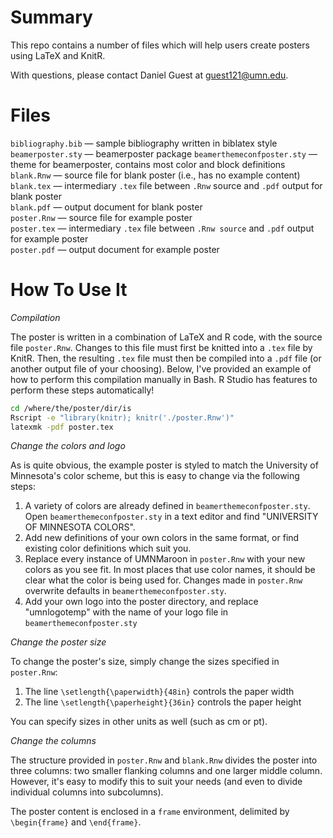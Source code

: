 Summary
=======

This repo contains a number of files which will help users create posters using LaTeX and KnitR. 

With questions, please contact Daniel Guest at guest121@umn.edu.

Files
=====

``bibliography.bib`` &mdash; sample bibliography written in biblatex style   
``beamerposter.sty`` &mdash; beamerposter package 
``beamerthemeconfposter.sty`` &mdash; theme for beamerposter, contains most color and block definitions   
``blank.Rnw`` &mdash; source file for blank poster (i.e., has no example content)   
``blank.tex`` &mdash; intermediary ``.tex`` file between ``.Rnw`` source and ``.pdf`` output for blank poster   
``blank.pdf`` &mdash; output document for blank poster   
``poster.Rnw`` &mdash; source file for example poster   
``poster.tex`` &mdash; intermediary ``.tex`` file between ``.Rnw source`` and ``.pdf`` output for example poster   
``poster.pdf`` &mdash; output document for example poster   

How To Use It
=============

*Compilation*

The poster is written in a combination of LaTeX and R code, with the source file ``poster.Rnw``. Changes to this file must first be knitted into a ``.tex`` file by KnitR. Then, the resulting ``.tex`` file must then be compiled into a ``.pdf`` file (or another output file of your choosing). Below, I've provided an example of how to perform this compilation manually in Bash. R Studio has features to perform these steps automatically! 

```bash
cd /where/the/poster/dir/is
Rscript -e "library(knitr); knitr('./poster.Rnw')"
latexmk -pdf poster.tex
```

*Change the colors and logo*

As is quite obvious, the example poster is styled to match the University of Minnesota's color scheme, but this is easy to change via the following steps:
1. A variety of colors are already defined in ``beamerthemeconfposter.sty``. Open ``beamerthemeconfposter.sty`` in a text editor and find "UNIVERSITY OF MINNESOTA COLORS".
2. Add new definitions of your own colors in the same format, or find existing color definitions which suit you. 
3. Replace every instance of UMNMaroon in ``poster.Rnw`` with your new colors as you see fit. In most places that use color names, it should be clear what the color is being used for. Changes made in ``poster.Rnw`` overwrite defaults in ``beamerthemeconfposter.sty``. 
4. Add your own logo into the poster directory, and replace "umnlogotemp" with the name of your logo file in ``beamerthemeconfposter.sty``

*Change the poster size*

To change the poster's size, simply change the sizes specified in ``poster.Rnw``:
1. The line ``\setlength{\paperwidth}{48in}`` controls the paper width
2. The line ``\setlength{\paperheight}{36in}`` controls the paper height

You can specify sizes in other units as well (such as cm or pt). 

*Change the columns*

The structure provided in ``poster.Rnw`` and ``blank.Rnw`` divides the poster into three columns: two smaller flanking columns and one larger middle column. However, it's easy to modify this to suit your needs (and even to divide individual columns into subcolumns). 

The poster content is enclosed in a ``frame`` environment, delimited by ``\begin{frame}`` and ``\end{frame}``. 
